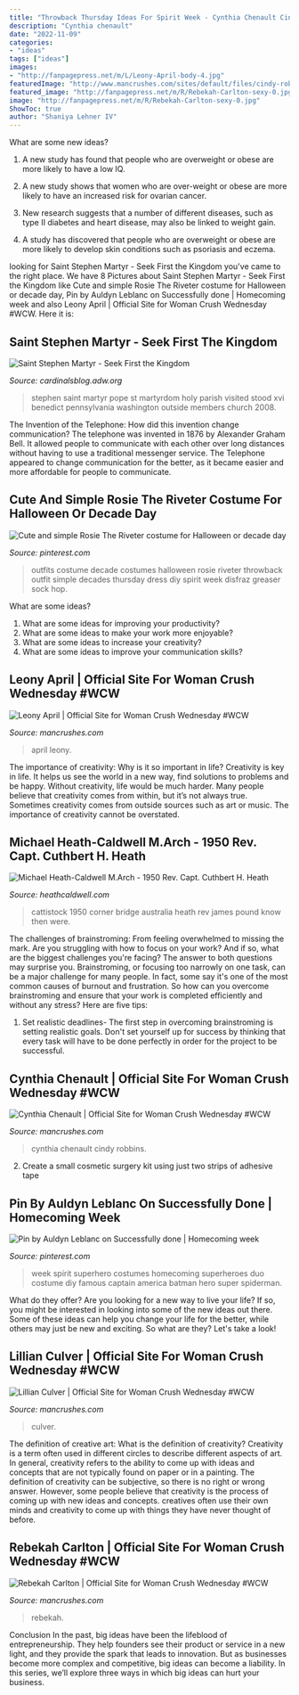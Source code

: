 ```yaml
---
title: "Throwback Thursday Ideas For Spirit Week - Cynthia Chenault Cindy Robbins"
description: "Cynthia chenault"
date: "2022-11-09"
categories:
- "ideas"
tags: ["ideas"]
images:
- "http://fanpagepress.net/m/L/Leony-April-body-4.jpg"
featuredImage: "http://www.mancrushes.com/sites/default/files/cindy-robbins-1.jpg"
featured_image: "http://fanpagepress.net/m/R/Rebekah-Carlton-sexy-0.jpg"
image: "http://fanpagepress.net/m/R/Rebekah-Carlton-sexy-0.jpg"
ShowToc: true
author: "Shaniya Lehner IV"
---
```



What are some new ideas?
1. A new study has found that people who are overweight or obese are more likely to have a low IQ.
2. A new study shows that women who are over-weight or obese are more likely to have an increased risk for ovarian cancer.

3. New research suggests that a number of different diseases, such as type II diabetes and heart disease, may also be linked to weight gain.

4. A study has discovered that people who are overweight or obese are more likely to develop skin conditions such as psoriasis and eczema.

	

		
looking for Saint Stephen Martyr - Seek First the Kingdom you've came to the right place. We have 8 Pictures about Saint Stephen Martyr - Seek First the Kingdom like Cute and simple Rosie The Riveter costume for Halloween or decade day, Pin by Auldyn Leblanc on Successfully done | Homecoming week and also Leony April | Official Site for Woman Crush Wednesday #WCW. Here it is:
		
    
## Saint Stephen Martyr - Seek First The Kingdom

<img loading=lazy src="https://cardinalsblog.adw.org/wp-content/uploads/sites/3/2013/12/the-stoning-of-st-stephen.jpg" onerror="this.onerror=null;this.src='https://tse3.mm.bing.net/th?id=OIP.J8EcJkemcfxvT_FfZs5gBAHaM-&amp;pid=15.1';" alt="Saint Stephen Martyr - Seek First the Kingdom">

_Source: cardinalsblog.adw.org_

>stephen saint martyr pope st martyrdom holy parish visited stood xvi benedict pennsylvania washington outside members church 2008. 

	

The Invention of the Telephone: How did this invention change communication?
The telephone was invented in 1876 by Alexander Graham Bell. It allowed people to communicate with each other over long distances without having to use a traditional messenger service. The Telephone appeared to change communication for the better, as it became easier and more affordable for people to communicate.

    
## Cute And Simple Rosie The Riveter Costume For Halloween Or Decade Day

<img loading=lazy src="https://i.pinimg.com/originals/01/1d/75/011d7531dca3cfe5bf6018ba696c6871.jpg" onerror="this.onerror=null;this.src='https://tse2.mm.bing.net/th?id=OIP.PsXbXgfUqFelgwsMm1-TGwAAAA&amp;pid=15.1';" alt="Cute and simple Rosie The Riveter costume for Halloween or decade day">

_Source: pinterest.com_

>outfits costume decade costumes halloween rosie riveter throwback outfit simple decades thursday dress diy spirit week disfraz greaser sock hop. 

	

What are some ideas?
1. What are some ideas for improving your productivity?
2. What are some ideas to make your work more enjoyable?
3. What are some ideas to increase your creativity?
4. What are some ideas to improve your communication skills?

    
## Leony April | Official Site For Woman Crush Wednesday #WCW

<img loading=lazy src="http://fanpagepress.net/m/L/Leony-April-body-4.jpg" onerror="this.onerror=null;this.src='https://tse4.mm.bing.net/th?id=OIP.YbpQrn8aM-9LiqaFThR72QHaFY&amp;pid=15.1';" alt="Leony April | Official Site for Woman Crush Wednesday #WCW">

_Source: mancrushes.com_

>april leony. 

	

The importance of creativity: Why is it so important in life?
Creativity is key in life. It helps us see the world in a new way, find solutions to problems and be happy. Without creativity, life would be much harder. Many people believe that creativity comes from within, but it’s not always true. Sometimes creativity comes from outside sources such as art or music. The importance of creativity cannot be overstated.

    
## Michael Heath-Caldwell M.Arch - 1950 Rev. Capt. Cuthbert H. Heath

<img loading=lazy src="http://heathcaldwell.com/yahoo_site_admin/assets/images/061203_056.13805622_std.jpg" onerror="this.onerror=null;this.src='https://tse1.mm.bing.net/th?id=OIP.qvKO9wscKTeDlmxvw2Pp3wHaEe&amp;pid=15.1';" alt="Michael Heath-Caldwell M.Arch - 1950 Rev. Capt. Cuthbert H. Heath">

_Source: heathcaldwell.com_

>cattistock 1950 corner bridge australia heath rev james pound know then were. 

	

The challenges of brainstroming: From feeling overwhelmed to missing the mark.
Are you struggling with how to focus on your work? And if so, what are the biggest challenges you're facing? The answer to both questions may surprise you. Brainstroming, or focusing too narrowly on one task, can be a major challenge for many people. In fact, some say it's one of the most common causes of burnout and frustration. 
So how can you overcome brainstroming and ensure that your work is completed efficiently and without any stress? Here are five tips: 

1. Set realistic deadlines- The first step in overcoming brainstroming is setting realistic goals. Don't set yourself up for success by thinking that every task will have to be done perfectly in order for the project to be successful.

    
## Cynthia Chenault | Official Site For Woman Crush Wednesday #WCW

<img loading=lazy src="http://www.mancrushes.com/sites/default/files/cindy-robbins-1.jpg" onerror="this.onerror=null;this.src='https://tse3.mm.bing.net/th?id=OIP.6mAIbXV2Q9HyPVLamCxbUgHaJl&amp;pid=15.1';" alt="Cynthia Chenault | Official Site for Woman Crush Wednesday #WCW">

_Source: mancrushes.com_

>cynthia chenault cindy robbins. 

	

2. Create a small cosmetic surgery kit using just two strips of adhesive tape 

    
## Pin By Auldyn Leblanc On Successfully Done | Homecoming Week

<img loading=lazy src="https://i.pinimg.com/736x/9b/31/c1/9b31c1e761da1c21d034a700a93e0523--creative-costumes-diy-costumes.jpg" onerror="this.onerror=null;this.src='https://tse4.mm.bing.net/th?id=OIP.E-V98IN7fyPj8Qw5-jYYxQHaFj&amp;pid=15.1';" alt="Pin by Auldyn Leblanc on Successfully done | Homecoming week">

_Source: pinterest.com_

>week spirit superhero costumes homecoming superheroes duo costume diy famous captain america batman hero super spiderman. 

	

What do they offer?
Are you looking for a new way to live your life? If so, you might be interested in looking into some of the new ideas out there. Some of these ideas can help you change your life for the better, while others may just be new and exciting. So what are they? Let's take a look!

    
## Lillian Culver | Official Site For Woman Crush Wednesday #WCW

<img loading=lazy src="http://fanpagepress.net/m/L/Lillian-Culver-exclusive-hot-pic-3.jpg" onerror="this.onerror=null;this.src='https://tse4.mm.bing.net/th?id=OIP.mbrDEwkXrCHwJ7s-BmTwjQHaJJ&amp;pid=15.1';" alt="Lillian Culver | Official Site for Woman Crush Wednesday #WCW">

_Source: mancrushes.com_

>culver. 

	

The definition of creative art: What is the definition of creativity?
Creativity is a term often used in different circles to describe different aspects of art. In general, creativity refers to the ability to come up with ideas and concepts that are not typically found on paper or in a painting. The definition of creativity can be subjective, so there is no right or wrong answer. However, some people believe that creativity is the process of coming up with new ideas and concepts. creatives often use their own minds and creativity to come up with things they have never thought of before.

    
## Rebekah Carlton | Official Site For Woman Crush Wednesday #WCW

<img loading=lazy src="http://fanpagepress.net/m/R/Rebekah-Carlton-sexy-0.jpg" onerror="this.onerror=null;this.src='https://tse3.mm.bing.net/th?id=OIP.nqoJJ6CzK-NoZ-dB3eeRYwHaGS&amp;pid=15.1';" alt="Rebekah Carlton | Official Site for Woman Crush Wednesday #WCW">

_Source: mancrushes.com_

>rebekah. 

	

Conclusion
In the past, big ideas have been the lifeblood of entrepreneurship. They help founders see their product or service in a new light, and they provide the spark that leads to innovation. But as businesses become more complex and competitive, big ideas can become a liability. In this series, we’ll explore three ways in which big ideas can hurt your business.

